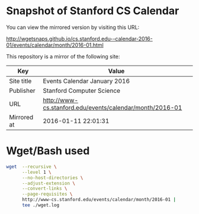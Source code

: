 # Snapshot of Stanford CS Calendar


You can view the mirrored version by visiting this URL:

http://wgetsnaps.github.io/cs.stanford.edu--calendar-2016-01/events/calendar/month/2016-01.html


This repository is a mirror of the following site:

|     Key     |                          Value                           |
|-------------|----------------------------------------------------------|
| Site title  | Events Calendar January 2016                             |
| Publisher   | Stanford Computer Science                                |
| URL         | http://www-cs.stanford.edu/events/calendar/month/2016-01 |
| Mirrored at | 2016-01-11 22:01:31                                      |



# Wget/Bash used

~~~sh
wget  --recursive \
      --level 1 \
      --no-host-directories \
      --adjust-extension \
      --convert-links \
      --page-requisites \
      http://www-cs.stanford.edu/events/calendar/month/2016-01 |
      tee ./wget.log
~~~
